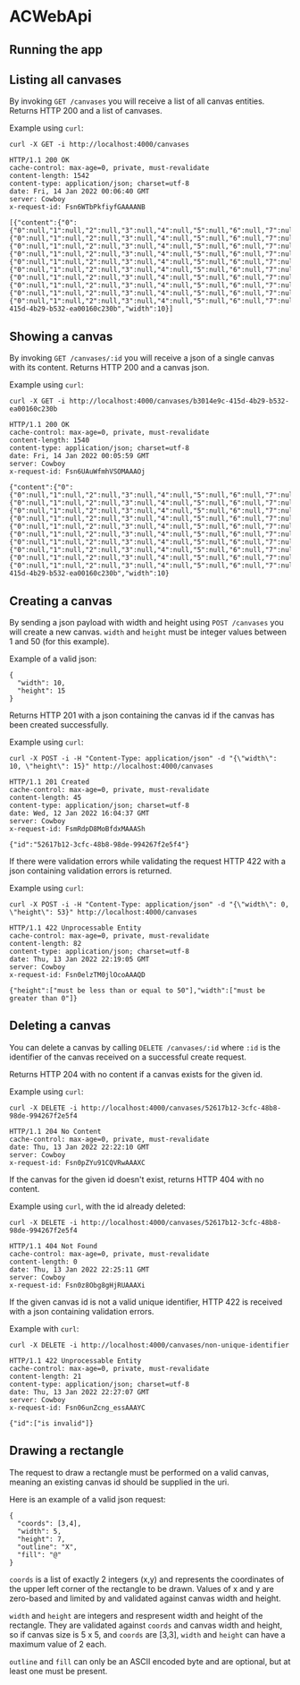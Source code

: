 # ACWebApi

## Running the app

## Listing all canvases

By invoking `GET /canvases` you will receive a list of all canvas entities.
Returns HTTP 200 and a list of canvases.

Example using `curl`:

```
curl -X GET -i http://localhost:4000/canvases

HTTP/1.1 200 OK
cache-control: max-age=0, private, must-revalidate
content-length: 1542
content-type: application/json; charset=utf-8
date: Fri, 14 Jan 2022 00:06:40 GMT
server: Cowboy
x-request-id: Fsn6WTbPkfiyfGAAAANB

[{"content":{"0":{"0":null,"1":null,"2":null,"3":null,"4":null,"5":null,"6":null,"7":null,"8":null,"9":null,"10":null,"11":null,"12":null,"13":null,"14":null},"1":{"0":null,"1":null,"2":null,"3":null,"4":null,"5":null,"6":null,"7":null,"8":null,"9":null,"10":null,"11":null,"12":null,"13":null,"14":null},"2":{"0":null,"1":null,"2":null,"3":null,"4":null,"5":null,"6":null,"7":null,"8":null,"9":null,"10":null,"11":null,"12":null,"13":null,"14":null},"3":{"0":null,"1":null,"2":null,"3":null,"4":null,"5":null,"6":null,"7":null,"8":null,"9":null,"10":null,"11":null,"12":null,"13":null,"14":null},"4":{"0":null,"1":null,"2":null,"3":null,"4":null,"5":null,"6":null,"7":null,"8":null,"9":null,"10":null,"11":null,"12":null,"13":null,"14":null},"5":{"0":null,"1":null,"2":null,"3":null,"4":null,"5":null,"6":null,"7":null,"8":null,"9":null,"10":null,"11":null,"12":null,"13":null,"14":null},"6":{"0":null,"1":null,"2":null,"3":null,"4":null,"5":null,"6":null,"7":null,"8":null,"9":null,"10":null,"11":null,"12":null,"13":null,"14":null},"7":{"0":null,"1":null,"2":null,"3":null,"4":null,"5":null,"6":null,"7":null,"8":null,"9":null,"10":null,"11":null,"12":null,"13":null,"14":null},"8":{"0":null,"1":null,"2":null,"3":null,"4":null,"5":null,"6":null,"7":null,"8":null,"9":null,"10":null,"11":null,"12":null,"13":null,"14":null},"9":{"0":null,"1":null,"2":null,"3":null,"4":null,"5":null,"6":null,"7":null,"8":null,"9":null,"10":null,"11":null,"12":null,"13":null,"14":null}},"height":15,"id":"b3014e9c-415d-4b29-b532-ea00160c230b","width":10}]
```

## Showing a canvas

By invoking `GET /canvases/:id` you will receive a json of a single canvas
with its content.
Returns HTTP 200 and a canvas json.

Example using `curl`:

```
curl -X GET -i http://localhost:4000/canvases/b3014e9c-415d-4b29-b532-ea00160c230b

HTTP/1.1 200 OK
cache-control: max-age=0, private, must-revalidate
content-length: 1540
content-type: application/json; charset=utf-8
date: Fri, 14 Jan 2022 00:05:59 GMT
server: Cowboy
x-request-id: Fsn6UAuWfmhVSOMAAAOj

{"content":{"0":{"0":null,"1":null,"2":null,"3":null,"4":null,"5":null,"6":null,"7":null,"8":null,"9":null,"10":null,"11":null,"12":null,"13":null,"14":null},"1":{"0":null,"1":null,"2":null,"3":null,"4":null,"5":null,"6":null,"7":null,"8":null,"9":null,"10":null,"11":null,"12":null,"13":null,"14":null},"2":{"0":null,"1":null,"2":null,"3":null,"4":null,"5":null,"6":null,"7":null,"8":null,"9":null,"10":null,"11":null,"12":null,"13":null,"14":null},"3":{"0":null,"1":null,"2":null,"3":null,"4":null,"5":null,"6":null,"7":null,"8":null,"9":null,"10":null,"11":null,"12":null,"13":null,"14":null},"4":{"0":null,"1":null,"2":null,"3":null,"4":null,"5":null,"6":null,"7":null,"8":null,"9":null,"10":null,"11":null,"12":null,"13":null,"14":null},"5":{"0":null,"1":null,"2":null,"3":null,"4":null,"5":null,"6":null,"7":null,"8":null,"9":null,"10":null,"11":null,"12":null,"13":null,"14":null},"6":{"0":null,"1":null,"2":null,"3":null,"4":null,"5":null,"6":null,"7":null,"8":null,"9":null,"10":null,"11":null,"12":null,"13":null,"14":null},"7":{"0":null,"1":null,"2":null,"3":null,"4":null,"5":null,"6":null,"7":null,"8":null,"9":null,"10":null,"11":null,"12":null,"13":null,"14":null},"8":{"0":null,"1":null,"2":null,"3":null,"4":null,"5":null,"6":null,"7":null,"8":null,"9":null,"10":null,"11":null,"12":null,"13":null,"14":null},"9":{"0":null,"1":null,"2":null,"3":null,"4":null,"5":null,"6":null,"7":null,"8":null,"9":null,"10":null,"11":null,"12":null,"13":null,"14":null}},"height":15,"id":"b3014e9c-415d-4b29-b532-ea00160c230b","width":10}
```

## Creating a canvas

By sending a json payload with width and height using `POST /canvases` you will create a new canvas.
`width` and `height` must be integer values between 1 and 50 (for this example).

Example of a valid json:
```
{
  "width": 10,
  "height": 15
}
```

Returns HTTP 201 with a json containing the canvas id if the canvas has been created successfully.

Example using `curl`:
```
curl -X POST -i -H "Content-Type: application/json" -d "{\"width\": 10, \"height\": 15}" http://localhost:4000/canvases

HTTP/1.1 201 Created
cache-control: max-age=0, private, must-revalidate
content-length: 45
content-type: application/json; charset=utf-8
date: Wed, 12 Jan 2022 16:04:37 GMT
server: Cowboy
x-request-id: FsmRdpD8MoBfdxMAAASh

{"id":"52617b12-3cfc-48b8-98de-994267f2e5f4"}
```

If there were validation errors while validating the request HTTP 422 with a json containing validation
errors is returned.

Example using `curl`:
```
curl -X POST -i -H "Content-Type: application/json" -d "{\"width\": 0, \"height\": 53}" http://localhost:4000/canvases

HTTP/1.1 422 Unprocessable Entity
cache-control: max-age=0, private, must-revalidate
content-length: 82
content-type: application/json; charset=utf-8
date: Thu, 13 Jan 2022 22:19:05 GMT
server: Cowboy
x-request-id: Fsn0elzTM0jlOcoAAAQD

{"height":["must be less than or equal to 50"],"width":["must be greater than 0"]}
```

## Deleting a canvas

You can delete a canvas by calling `DELETE /canvases/:id` where `:id` is the identifier
of the canvas received on a successful create request.

Returns HTTP 204 with no content if a canvas exists for the given id.

Example using `curl`:
```
curl -X DELETE -i http://localhost:4000/canvases/52617b12-3cfc-48b8-98de-994267f2e5f4

HTTP/1.1 204 No Content
cache-control: max-age=0, private, must-revalidate
date: Thu, 13 Jan 2022 22:22:10 GMT
server: Cowboy
x-request-id: Fsn0pZYu91CQVRwAAAXC
```

If the canvas for the given id doesn't exist, returns HTTP 404 with no content.

Example using `curl`, with the id already deleted:
```
curl -X DELETE -i http://localhost:4000/canvases/52617b12-3cfc-48b8-98de-994267f2e5f4

HTTP/1.1 404 Not Found
cache-control: max-age=0, private, must-revalidate
content-length: 0
date: Thu, 13 Jan 2022 22:25:11 GMT
server: Cowboy
x-request-id: Fsn0z8Obg8gHjRUAAAXi
```

If the given canvas id is not a valid unique identifier, HTTP 422 is received with
a json containing validation errors.

Example with `curl`:
```
curl -X DELETE -i http://localhost:4000/canvases/non-unique-identifier

HTTP/1.1 422 Unprocessable Entity
cache-control: max-age=0, private, must-revalidate
content-length: 21
content-type: application/json; charset=utf-8
date: Thu, 13 Jan 2022 22:27:07 GMT
server: Cowboy
x-request-id: Fsn06unZcng_essAAAYC

{"id":["is invalid"]}
```

## Drawing a rectangle

The request to draw a rectangle must be performed on a valid canvas, meaning an
existing canvas id should be supplied in the uri.

Here is an example of a valid json request:
```
{
  "coords": [3,4],
  "width": 5,
  "height": 7,
  "outline": "X",
  "fill": "@"
}
```

`coords` is a list of exactly 2 integers (x,y) and represents the coordinates of the upper left corner of the rectangle
to be drawn. Values of x and y are zero-based and limited by and validated against canvas width and height.

`width` and `height` are integers and respresent width and height of the rectangle. They are validated against `coords`
and canvas width and height, so if canvas size is 5 x 5, and `coords` are [3,3], `width` and `height` can have a
maximum value of 2 each.

`outline` and `fill` can only be an ASCII encoded byte and are optional, but at least one must be present.
